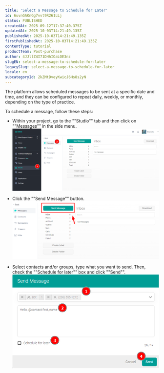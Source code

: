 ```yaml
---
title: 'Select a Message to Schedule for Later'
id: 6uvnGAKnGg7vvt9R261LLj
status: PUBLISHED
createdAt: 2025-09-12T17:37:40.375Z
updatedAt: 2025-10-03T14:21:49.135Z
publishedAt: 2025-10-03T14:21:49.135Z
firstPublishedAt: 2025-10-03T14:21:49.135Z
contentType: tutorial
productTeam: Post-purchase
author: 4JJllZ4I71DHhIOaLOE3nz
slugEN: select-a-message-to-schedule-for-later
legacySlug: select-a-message-to-schedule-for-later
locale: en
subcategoryId: 2kZMtDveyKwicJ6Hs8s2yN
---
```


The platform allows scheduled messages to be sent at a specific date and time, and they can be configured to repeat daily, weekly, or monthly, depending on the type of practice.

To schedule a message, follow these steps:

-    Within your project, go to the ""Studio"" tab and then click on ""Messages"" in the side menu.![](https://raw.githubusercontent.com/vtexdocs/help-center-content/refs/heads/main/docs/en/tutorials/weni-by-vtex/studio/select-a-message-to-schedule-for-later_1.png)

-    Click the ""Send Message"" button.![](https://raw.githubusercontent.com/vtexdocs/help-center-content/refs/heads/main/docs/en/tutorials/weni-by-vtex/studio/select-a-message-to-schedule-for-later_2.png)

-    Select contacts and/or groups, type what you want to send. Then, check the ""Schedule for later"" box and click ""Send"".![](https://raw.githubusercontent.com/vtexdocs/help-center-content/refs/heads/main/docs/en/tutorials/weni-by-vtex/studio/select-a-message-to-schedule-for-later_3.png)
